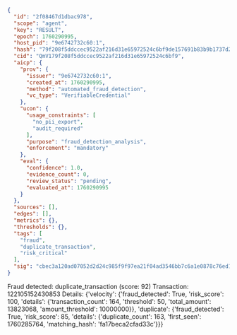 ```json
{
  "id": "2f08467d1dbac978",
  "scope": "agent",
  "key": "RESULT",
  "epoch": 1760290995,
  "host_pid": "9e6742732c60:1",
  "hash": "79f208f5ddccec9522af216d31e65972524c6bf9de157691b83b9b1737d2cbbc",
  "cid": "QmV179f208f5ddccec9522af216d31e65972524c6bf9",
  "aicp": {
    "prov": {
      "issuer": "9e6742732c60:1",
      "created_at": 1760290995,
      "method": "automated_fraud_detection",
      "vc_type": "VerifiableCredential"
    },
    "ucon": {
      "usage_constraints": [
        "no_pii_export",
        "audit_required"
      ],
      "purpose": "fraud_detection_analysis",
      "enforcement": "mandatory"
    },
    "eval": {
      "confidence": 1.0,
      "evidence_count": 0,
      "review_status": "pending",
      "evaluated_at": 1760290995
    }
  },
  "sources": [],
  "edges": [],
  "metrics": {},
  "thresholds": {},
  "tags": [
    "fraud",
    "duplicate_transaction",
    "risk_critical"
  ],
  "sig": "cbec3a120ad07052d2d24c985f9f97ea21f04ad3546bb7c6a1e0878c76ed1c9a"
}
```

Fraud detected: duplicate_transaction (score: 92)
Transaction: 122105152430853
Details: {'velocity': {'fraud_detected': True, 'risk_score': 100, 'details': {'transaction_count': 164, 'threshold': 50, 'total_amount': 13823068, 'amount_threshold': 10000000}}, 'duplicate': {'fraud_detected': True, 'risk_score': 85, 'details': {'duplicate_count': 163, 'first_seen': 1760285764, 'matching_hash': 'fa17beca2cfad33c'}}}